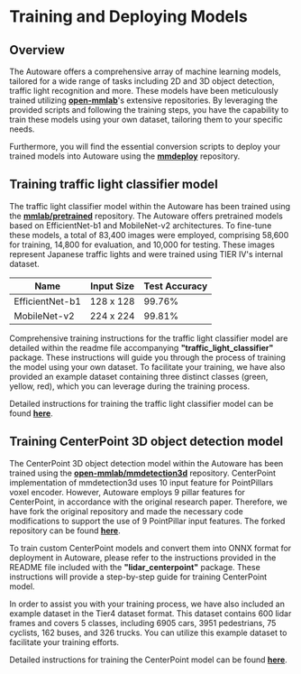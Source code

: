# Training and Deploying Models

## Overview

The Autoware offers a comprehensive array of machine learning models, tailored for a wide range of tasks including 2D and 3D object detection,
traffic light recognition and more. These models have been meticulously trained utilizing **[open-mmlab](https://github.com/open-mmlab)**'s extensive repositories.
By leveraging the provided scripts and following the training steps, you have the capability to train these models using your own dataset,
tailoring them to your specific needs.

Furthermore, you will find the essential conversion scripts to deploy your trained models into Autoware using the **[mmdeploy](https://github.com/open-mmlab/mmdeploy)** repository.

## Training traffic light classifier model

The traffic light classifier model within the Autoware has been trained using the **[mmlab/pretrained](https://github.com/open-mmlab/mmpretrain)** repository.
The Autoware offers pretrained models based on EfficientNet-b1 and MobileNet-v2 architectures.
To fine-tune these models, a total of 83,400 images were employed, comprising 58,600 for training,
14,800 for evaluation, and 10,000 for testing. These images represent Japanese traffic lights and were trained using TIER IV's internal dataset.

| Name            | Input Size | Test Accuracy |
| --------------- | ---------- | ------------- |
| EfficientNet-b1 | 128 x 128  | 99.76%        |
| MobileNet-v2    | 224 x 224  | 99.81%        |

Comprehensive training instructions for the traffic light classifier model are detailed within
the readme file accompanying **"traffic_light_classifier"** package. These instructions will guide you through
the process of training the model using your own dataset. To facilitate your training, we have also provided
an example dataset containing three distinct classes (green, yellow, red), which you can leverage during the training process.

Detailed instructions for training the traffic light classifier model can be found **[here](https://github.com/autowarefoundation/autoware.universe/blob/main/perception/traffic_light_classifier/README.md)**.

## Training CenterPoint 3D object detection model

The CenterPoint 3D object detection model within the Autoware has been trained using the **[open-mmlab/mmdetection3d](https://github.com/open-mmlab/mmdetection3d)** repository. CenterPoint
implementation of mmdetection3d uses 10 input feature for PointPillars voxel encoder. However, Autoware employs 9 pillar features for CenterPoint, in accordance with the original research paper. Therefore, we have
fork the original repository and made the necessary code modifications to support the use of 9 PointPillar input features. The forked repository can be found **[here](https://github.com/autowarefoundation/mmdetection3d)**.

To train custom CenterPoint models and convert them into ONNX format for deployment in Autoware, please refer to the instructions provided in the README file included with the
**"lidar_centerpoint"** package. These instructions will provide a step-by-step guide for training CenterPoint model.

In order to assist you with your training process, we have also included an example dataset in the Tier4 dataset format.
This dataset contains 600 lidar frames and covers 5 classes, including 6905 cars, 3951 pedestrians, 75 cyclists, 162 buses, and 326 trucks.
You can utilize this example dataset to facilitate your training efforts.

Detailed instructions for training the CenterPoint model can be found **[here](https://github.com/autowarefoundation/autoware.universe/blob/main/perception/lidar_centerpoint/README.md)**.
